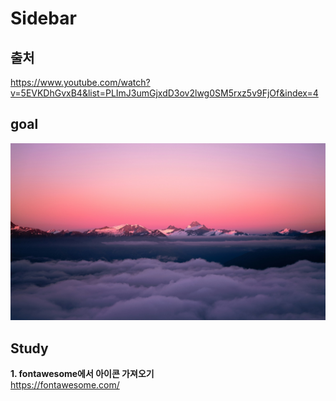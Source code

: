 # Sidebar

## 출처

https://www.youtube.com/watch?v=5EVKDhGvxB4&list=PLImJ3umGjxdD3ov2lwg0SM5rxz5v9FjOf&index=4

## goal

<img src="images/bg.jpg">

## Study

**1. fontawesome에서 아이콘 가져오기**  
https://fontawesome.com/
